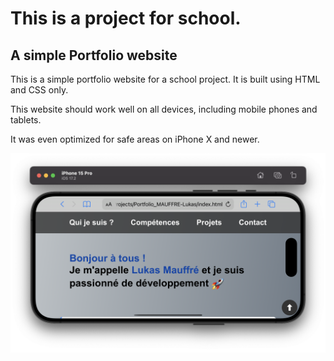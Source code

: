 # This is a project for school.

## A simple Portfolio website

This is a simple portfolio website for a school project. It is built using HTML and CSS only.

This website should work well on all devices, including mobile phones and tablets.

It was even optimized for safe areas on iPhone X and newer.

![Website optimized for iPhones with notches](screenshots/iphone-15-pro-landscape-top.png "Website Optimization for Notch Displays")
